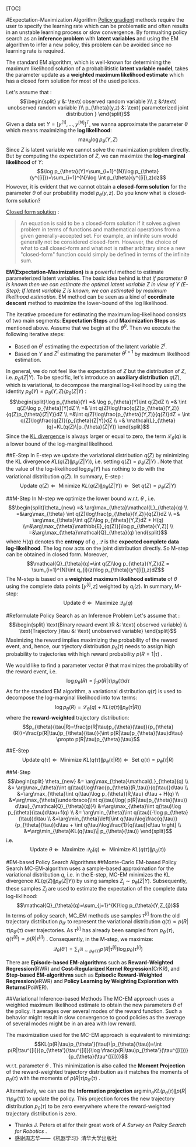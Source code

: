 ﻿[TOC]

#Expectation-Maximization Algorithm
[Policy gradient](http://blog.csdn.net/philthinker/article/details/77452891) methods require the user to specify the learning rate which can be problematic and often results in an unstable learning process or slow convergence. By formualting policy search as an **inference problem** with **latent variables** and using the EM algorithm to infer a new policy, this problem can be avoided since no learning rate is required.

The standard EM algorithm, which is well-known for determining the maximum likelihood solution of a probabilitistic **latent variable model**, takes the parameter update as a **weighted maximum likelihood estimate** which has a closed form solution for most of the used polices. 

Let's assume that :
$$\begin{split} y &: \text{ observed random variable }\\ z &:\text{ unobserved random variable }\\ p_{\theta}(y,z) &: \text{ parameterized joint distribution } \end{split}$$ Given a data set $Y=[y^{[1]},\dots,y^{[N]}]^{T}$, we wanna approximate the parameter $\theta$ which means maximizing the **log likelihood**:
$$\max_{\theta}\log p_{\theta}(Y,Z)$$ Since  $Z$ is latent variable we cannot solve the maximization problem directly. But by computing the expectation of $Z$, we can maximize the  **log-marginal likelihood** of $Y$:
$$\log p_{\theta}(Y)=\sum_{i=1}^{N}\log p_{\theta}(y^{[i]})=\sum_{i=1}^{N}\log \int p_{\theta}(y^{[i]},z)dz$$ However, it is evident that we cannot obtain a **closed-form solution** for the parameter $\theta$ of our probability model $p_{\theta}(y,z)$. Do you know what is closed-form solution? 

[Closed form solution](http://mathworld.wolfram.com/Closed-FormSolution.html) :
> An equation is said to be a closed-form solution if it solves a given problem in terms of functions and mathematical operations from a given generally-accepted set. For example, an infinite sum would generally not be considered closed-form. However, the choice of what to call closed-form and what not is rather arbitrary since a new "closed-form" function could simply be defined in terms of the infinite sum.

**EM(Expectation-Maximization)** is a powerful method to estimate parameterized latent variables. The basic idea behind is that *if parameter $\theta$ is known then we can estimate the optimal latent variable $Z$ in view of $Y$ (E-Step); If latent variable $Z$ is known, we can estimate$\theta$ by maximum likelihood estimation.* EM method can be seen as a kind of **coordinate descent** method to maximize the lower-bound of the log likelihood.



The iterative procedure for estimating the maximum log-likelihood consists of two main segments: **Expectation Steps** and **Maximization Steps** as mentioned above. Assume that we begin at the $\theta^{0}$. Then we execute the following iterative steps:

 - Based on $\theta^{t}$ estimating the expectation of the latent variable $Z^{t}$.
 - Based on $Y$ and $Z^{t}$ estimating the parameter $\theta^{t+1}$ by maximum likelihood estimation.

In general, we do not feel like the expectation of $Z$ but the distribution of $Z$, i.e. $p_{\theta^{t}}(Z | Y)$. To be specific, let's introduce an **auxiliary distribution** $q(Z)$, which is variational, to decompose the marginal log-likelihood by using the identity $p_{\theta}(Y)=p_{\theta}(Y,Z)/p_{\theta}(Z|Y)$ :
$$\begin{split}\log p_{\theta}(Y) =& \log p_{\theta}(Y)\int q(Z)dZ \\ =& \int q(Z)\log p_{\theta}(Y)dZ \\ =& \int q(Z)\log\frac{q(Z)p_{\theta}(Y,Z)}{q(Z)p_{\theta}(Z|Y)}dZ \\ =&\int q(Z)\log\frac{p_{\theta}(Y,Z)}{q(Z)}dZ + \int q(Z)\log\frac{q(Z)}{p_{\theta}(Z|Y)}dZ \\ =& \mathcal{L}_{\theta}(q)+KL(q(Z)\|p_{\theta}(Z|Y)) \end{split}$$ Since the [KL divergence](http://blog.csdn.net/philthinker/article/details/70172905) is always larger or equal to zero, the term $\mathcal{L}_{\theta}(q)$ is a lower bound of the log-marginal likelihood. 

##E-Step
In E-step we update the variational distribution $q(Z)$ by minimizing the KL divergence $KL(q(Z)\|p_{\theta}(Z|Y))$, i.e. setting $q(Z)=p_{\theta}(Z|Y)$ . Note that the value of the log-likelihood $\log p_{\theta}(Y)$ has nothing to do with the variational distribution $q(Z)$. In summary, E-step :
$$\text{Update } q(Z) \Leftarrow \text{ Minimize } KL(q(Z)\|p_{\theta}(Z|Y)) \Leftarrow \text{ Set } q(Z)=p_{\theta}(Z|Y)$$

##M-Step
In M-step we optimize the lower bound w.r.t. $\theta$ , i.e. 
$$\begin{split}\theta_{new} =& \arg\max_{\theta}\mathcal{L}_{\theta}(q) \\ =&\arg\max_{\theta} \int q(Z)\log\frac{p_{\theta}(Y,Z)}{q(Z)}dZ \\ =& \arg\max_{\theta}\int q(Z)\log p_{\theta}(Y,Z)dZ + H(q) \\=&\arg\max_{\theta}\mathbb{E}_{q(Z)}[\log p_{\theta}(Y,Z)] \\ =&\arg\max_{\theta}\mathcal{Q}_{\theta}(q) \end{split}$$ where $H(q)$ denotes the **entropy** of $q$ , $\mathcal{Q}$ is the **expected complete data log-likelihood**. The log now acts on the joint distribution directly. So M-step can be obtained in closed form. Moreover, 
$$\mathcal{Q}_{\theta}(q)=\int q(Z)\log p_{\theta}(Y,Z)dZ = \sum_{i=1}^{N}\int q_{i}(z)\log p_{\theta}(y^{[i]},z)dZ$$ The M-step is based on a **weighted maximum likelihood estimate** of $\theta$ using the complete data points $[y^{[i]},z]$ weighted by $q_{i}(z)$. In summary, M-step:
$$\text{Update } \theta \Leftarrow \text{ Maximize }\mathcal{Q}_{\theta}(q) $$

#Reformulate Policy Search as an Inference Problem
Let's assume that :
$$\begin{split} \text{Binary reward event }R &: \text{ observed variable} \\ \text{Trajectory }\tau &: \text{ unobserved variable} \end{split}$$ Maximizing the reward implies maximizing the probability of the reward event, and, hence, our trjectory distribution $p_{\theta}(\tau)$ needs to assign high probability to trajectories with high reward probability $p(R=1|\tau)$ . 

We would like to find a parameter vector $\theta$ that maximizes the probability of the reward event, i.e. 
$$\log p_{\theta}(R)=\int_{\tau}p(R|\tau)p_{\theta}(\tau)d\tau$$ As for the standard EM algorithm, a variational distribution $q(\tau)$ is used to decompose the log-marginal likelihood into tow terms:
$$\log p_{\theta}(R)=\mathcal{L}_{\theta}(q)+KL(q(\tau)\|p_{\theta}(\tau|R))$$ where the **reward-weighted** trajectory distribution: 
$$p_{\theta}(\tau|R)=\frac{p(R|\tau)p_{\theta}(\tau)}{p_{\theta}(R)}=\frac{p(R|\tau)p_{\theta}(\tau)}{\int p(R|\tau)p_{\theta}(\tau)d\tau} \propto p(R|\tau)p_{\theta}(\tau)$$ 

##E-Step
$$\text{Update }q(\tau) \Leftarrow \text{ Minimize }KL(q(\tau)\|p_{\theta}(\tau|R)) \Leftarrow \text{ Set }q(\tau)=p_{\theta}(\tau|R) $$

##M-Step
$$\begin{split} \theta_{new} &= \arg\max_{\theta}\mathcal{L}_{\theta}(q) \\ &= \arg\max_{\theta}\int q(\tau)\log\frac{p_{\theta}(R,\tau)}{q(\tau)}d\tau \\ &=\arg\max_{\theta}\int q(\tau)\log p_{\theta}(R,\tau) d\tau + H(q) \\ &=\arg\max_{\theta}\underbrace{\int q(\tau)\log( p(R|\tau)p_{\theta}(\tau)) d\tau}_{\mathcal{Q}_{\theta}(q)}\\ &=\arg\max_{\theta}\int q(\tau)\log p_{\theta}(\tau)d\tau+f(q) \\ &= \arg\min_{\theta}\int q(\tau)(-\log p_{\theta}(\tau))d\tau \\ &=\arg\min_{\theta}\left[\int q(\tau)\log\frac{q(\tau)}{p_{\theta}(\tau)}d\tau +  \int q(\tau)\log\frac{1}{q(\tau)}d\tau \right] \\ &=\arg\min_{\theta}KL(q(\tau)\| p_{\theta}(\tau)) \end{split}$$ i.e. 
$$\text{Update } \theta \Leftarrow \text{ Maximize }\mathcal{Q}_{\theta}(q) \Leftarrow \text{ Minimize }KL(q(\tau)\|p_{\theta}(\tau)) $$

#EM-based Policy Search Algorithms
##Monte-Carlo EM-based Policy Search
MC-EM-algorithm uses a sample-based approximation for the variational distribution $q$, i.e. in the E-step, MC-EM minimizes the KL divergence $KL(q(Z)\|p_{\theta}(Z|Y))$ by using samples $Z_{j}\sim p_{\theta}(Z|Y)$. Subsequently, these samples $Z_{j}$ are used to estimate the expectation of the complete data log-liklihood:
$$\mathcal{Q}_{\theta}(q)=\sum_{j=1}^{K}\log p_{\theta}(Y,Z_{j})$$ In terms of policy search, MC_EM methods use samples $\tau^{[i]}$ from the old trajectory distribution $p_{\theta'}$ to represent the variational distribution $q(\tau)\propto p(R|\tau)p_{\theta'}(\tau)$ over trajectories. As $\tau^{[i]}$ has already been sampled from $p_{\theta'}(\tau)$, $q(\tau^{[i]})\propto p(R|\tau^{[i]})$ . Consequently, in the M-step, we maximize:
$$\mathcal{Q}_{\theta}(\theta')=\sum_{\tau^{[i]}\sim p_{\theta'}(\tau)}p(R|\tau^{[i]})\log p_{\theta}(\tau^{[i]})$$

There are **Episode-based EM-algorithms** such as **Reward-Weighted Regression**(RWR) and **Cost-Regularized Kernel Regression**(CrKR), and **Step-based EM-algorithms** such as **Episodic Reward-Weighted Regression**(eRWR) and **Policy Learning by Weighting Exploration with Returns**(PoWER). 

##Variational Inference-based Methods
The MC-EM approach uses a weighted maximum likelihood estimate to obtain the new parameters $\theta$ of the policy. It averages over several modes of the reward function. Such a behavior might result in slow convergence to good policies as the average of several modes might be in an area with low reward. 

The maximization used for the MC-EM approach is equivalent to minimizing: 
$$KL(p(R|\tau)p_{\theta'}(\tau)\|p_{\theta}(\tau))=\int p(R|\tau^{[i]})p_{\theta'}(\tau^{[i]})\log \frac{p(R|\tau)p_{\theta'}(\tau^{[i]})}{p_{\theta}(\tau^{[i]})}$$ w.r.t. parameter $\theta$ . This minimization is also called the **Moment Projection** of the reward-weighted trajectory distribution as it matches the moments of $p_{\theta}(\tau)$ with the moments of $p(R|\tau)p_{\theta'}(\tau)$ . 

Alternatively, we can use the **Information projection** $\arg\min_{\theta}KL(p_{\theta}(\tau)\| p(R|\tau)p_{\theta'}(\tau))$ to update the policy. This projection forces the new trajectory distribution $p_{\theta}(\tau)$ to be zero everywhere where the reward-weighted trajectory distribution is zero. 

 - Thanks J. Peters et al for their great work of *A Survey on Policy Search for Robotics* . 
 - 感谢周志华——《机器学习》清华大学出版社